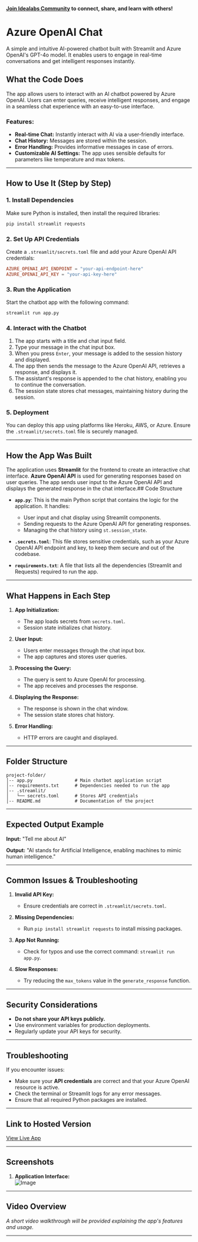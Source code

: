 **[Join Idealabs Community](https://curios.pm) to connect, share, and learn with others!**


# Azure OpenAI Chat

A simple and intuitive AI-powered chatbot built with Streamlit and Azure OpenAI's GPT-4o model. It enables users to engage in real-time conversations and get intelligent responses instantly.

## What the Code Does
The app allows users to interact with an AI chatbot powered by Azure OpenAI. Users can enter queries, receive intelligent responses, and engage in a seamless chat experience with an easy-to-use interface.

### Features:
- **Real-time Chat:** Instantly interact with AI via a user-friendly interface.
- **Chat History:** Messages are stored within the session.
- **Error Handling:** Provides informative messages in case of errors.
- **Customizable AI Settings:** The app uses sensible defaults for parameters like temperature and max tokens.

---

## How to Use It (Step by Step)

### 1. Install Dependencies
Make sure Python is installed, then install the required libraries:

```bash
pip install streamlit requests
```

### 2. Set Up API Credentials
Create a `.streamlit/secrets.toml` file and add your Azure OpenAI API credentials:

```toml
AZURE_OPENAI_API_ENDPOINT = "your-api-endpoint-here"
AZURE_OPENAI_API_KEY = "your-api-key-here"
```

### 3. Run the Application
Start the chatbot app with the following command:

```bash
streamlit run app.py
```

### 4. Interact with the Chatbot
1. The app starts with a title and chat input field.
2. Type your message in the chat input box.
3. When you press `Enter`, your message is added to the session history and displayed.
4. The app then sends the message to the Azure OpenAI API, retrieves a response, and displays it.
5. The assistant's response is appended to the chat history, enabling you to continue the conversation.
6. The session state stores chat messages, maintaining history during the session.

### 5. Deployment
You can deploy this app using platforms like Heroku, AWS, or Azure. Ensure the `.streamlit/secrets.toml` file is securely managed.

---
## How the App Was Built

The application uses **Streamlit** for the frontend to create an interactive chat interface. **Azure OpenAI API** is used for generating responses based on user queries. The app sends user input to the Azure OpenAI API and displays the generated response in the chat interface.## Code Structure

- **`app.py`**: This is the main Python script that contains the logic for the application. It handles:
  - User input and chat display using Streamlit components.
  - Sending requests to the Azure OpenAI API for generating responses.
  - Managing the chat history using `st.session_state`.

- **`.secrets.toml`**: This file stores sensitive credentials, such as your Azure OpenAI API endpoint and key, to keep them secure and out of the codebase.

- **`requirements.txt`**: A file that lists all the dependencies (Streamlit and Requests) required to run the app.

---

## What Happens in Each Step

1. **App Initialization:**
   - The app loads secrets from `secrets.toml`.
   - Session state initializes chat history.

2. **User Input:**
   - Users enter messages through the chat input box.
   - The app captures and stores user queries.

3. **Processing the Query:**
   - The query is sent to Azure OpenAI for processing.
   - The app receives and processes the response.

4. **Displaying the Response:**
   - The response is shown in the chat window.
   - The session state stores chat history.

5. **Error Handling:**
   - HTTP errors are caught and displayed.

---

## Folder Structure

```
project-folder/
│-- app.py                # Main chatbot application script
│-- requirements.txt      # Dependencies needed to run the app
│-- .streamlit/           
│   └── secrets.toml      # Stores API credentials
│-- README.md             # Documentation of the project
```

---

## Expected Output Example

**Input:** "Tell me about AI"

**Output:** "AI stands for Artificial Intelligence, enabling machines to mimic human intelligence."

---

## Common Issues & Troubleshooting

1. **Invalid API Key:**
   - Ensure credentials are correct in `.streamlit/secrets.toml`.

2. **Missing Dependencies:**
   - Run `pip install streamlit requests` to install missing packages.

3. **App Not Running:**
   - Check for typos and use the correct command: `streamlit run app.py`.

4. **Slow Responses:**
   - Try reducing the `max_tokens` value in the `generate_response` function.

---

## Security Considerations

- **Do not share your API keys publicly.**
- Use environment variables for production deployments.
- Regularly update your API keys for security.

---

## Troubleshooting

If you encounter issues:
- Make sure your **API credentials** are correct and that your Azure OpenAI resource is active.
- Check the terminal or Streamlit logs for any error messages.
- Ensure that all required Python packages are installed.

--- 

## Link to Hosted Version
[View Live App](https://azureaichat.streamlit.app/)

---

## Screenshots

1. **Application Interface:**  
   ![Image](https://github.com/user-attachments/assets/a80c99a7-9a1a-4d8e-a5fd-f30a2d779efe)


---

## Video Overview
*A short video walkthrough will be provided explaining the app's features and usage.*

---

